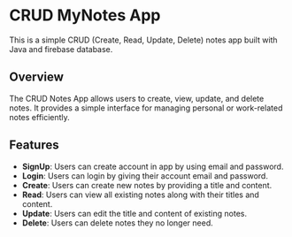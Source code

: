 # CRUD MyNotes App

This is a simple CRUD (Create, Read, Update, Delete) notes app built with Java and firebase database.

## Overview

The CRUD Notes App allows users to create, view, update, and delete notes. It provides a simple interface for managing personal or work-related notes efficiently.

## Features
- **SignUp**: Users can create account in app by using email and password.
- **Login**: Users can login by giving their account email and password.
- **Create**: Users can create new notes by providing a title and content.
- **Read**: Users can view all existing notes along with their titles and content.
- **Update**: Users can edit the title and content of existing notes.
- **Delete**: Users can delete notes they no longer need.
